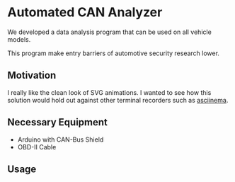 
# Automated CAN Analyzer
We developed a data analysis program that can be used on all vehicle models. 

This program make entry barriers of automotive security research lower.

<!--<p align="center">
    <img src="https://cdn.rawgit.com/nbedos/termtosvg/0.3.0/examples/awesome.svg">
</p>
More examples of recordings can be found [here](https://github.com/nbedos/termtosvg/blob/0.3.0/examples/examples.md)
-->

## Motivation
I really like the clean look of SVG animations. I wanted to see
how this solution would hold out against other terminal
recorders such as [asciinema](https://github.com/asciinema/asciinema).

## Necessary Equipment

- Arduino with CAN-Bus Shield 
- OBD-II Cable

## Usage
